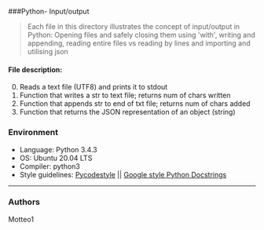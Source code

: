 ###Python- Input/output
> Each file in this directory illustrates the concept of input/output in Python: Opening files and safely closing them using 'with', writing and appending, reading entire files vs reading by lines and importing and utilising json

#### File description:
0. Reads a text file (UTF8) and prints it to stdout
1. Function that writes a str to text file; returns num of chars written
2. Function that appends str to end of txt file; returns num of chars added
3. Function that returns the JSON representation of an object (string)


### Environment
* Language: Python 3.4.3
* OS: Ubuntu 20.04 LTS
* Compiler: python3
* Style guidelines: [Pycodestyle](https://pypi.org/project/pycodestyle/) || [Google style Python Docstrings](http://sphinxcontrib-napoleon.readthedocs.io/en/latest/example_google.html)

***
### Authors
Motteo1
